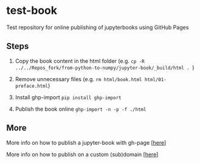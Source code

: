# test-book

Test repository for online publishing of jupyterbooks using GitHub Pages

## Steps
1. Copy the book content in the html folder (e.g. `cp -R ../../Repos_fork/from-python-to-numpy/jupyter-book/_build/html . `)

1. Remove unnecessary files (e.g. `rm html/book.html html/01-preface.html`)

1. Install ghp-import `pip install ghp-import`

1. Publish the book online `ghp-import -n -p -f ./html`


## More
More info on how to publish a jupyter-book with gh-page [[here](https://jupyterbook.org/publish/gh-pages.html)]

More info on how to publish on a custom (sub)domain [[here](https://stackoverflow.com/questions/46455900/subdomain-of-website-for-github-pages-project)]
